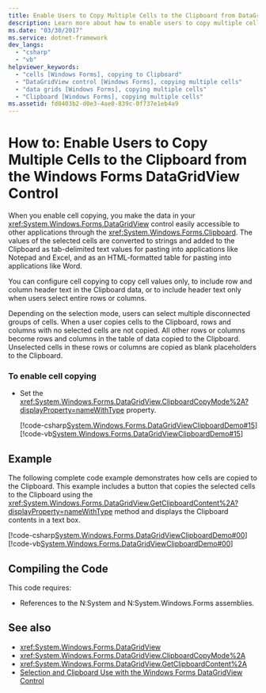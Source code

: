 ```yaml
---
title: Enable Users to Copy Multiple Cells to the Clipboard from DataGridView Control
description: Learn more about how to enable users to copy multiple cells to the clipboard from the Windows Forms DataGridView control.
ms.date: "03/30/2017"
ms.service: dotnet-framework
dev_langs: 
  - "csharp"
  - "vb"
helpviewer_keywords: 
  - "cells [Windows Forms], copying to Clipboard"
  - "DataGridView control [Windows Forms], copying multiple cells"
  - "data grids [Windows Forms], copying multiple cells"
  - "Clipboard [Windows Forms], copying multiple cells"
ms.assetid: fd0403b2-d0e3-4ae0-839c-0f737e1eb4a9
---
```

# How to: Enable Users to Copy Multiple Cells to the Clipboard from the Windows Forms DataGridView Control

When you enable cell copying, you make the data in your <xref:System.Windows.Forms.DataGridView> control easily accessible to other applications through the <xref:System.Windows.Forms.Clipboard>. The values of the selected cells are converted to strings and added to the Clipboard as tab-delimited text values for pasting into applications like Notepad and Excel, and as an HTML-formatted table for pasting into applications like Word.

You can configure cell copying to copy cell values only, to include row and column header text in the Clipboard data, or to include header text only when users select entire rows or columns.

Depending on the selection mode, users can select multiple disconnected groups of cells. When a user copies cells to the Clipboard, rows and columns with no selected cells are not copied. All other rows or columns become rows and columns in the table of data copied to the Clipboard. Unselected cells in these rows or columns are copied as blank placeholders to the Clipboard.

### To enable cell copying

- Set the <xref:System.Windows.Forms.DataGridView.ClipboardCopyMode%2A?displayProperty=nameWithType> property.

     [!code-csharp[System.Windows.Forms.DataGridViewClipboardDemo#15](~/samples/snippets/csharp/VS_Snippets_Winforms/System.Windows.Forms.DataGridViewClipboardDemo/CS/datagridviewclipboarddemo.cs#15)]
     [!code-vb[System.Windows.Forms.DataGridViewClipboardDemo#15](~/samples/snippets/visualbasic/VS_Snippets_Winforms/System.Windows.Forms.DataGridViewClipboardDemo/VB/datagridviewclipboarddemo.vb#15)]

## Example

The following complete code example demonstrates how cells are copied to the Clipboard. This example includes a button that copies the selected cells to the Clipboard using the <xref:System.Windows.Forms.DataGridView.GetClipboardContent%2A?displayProperty=nameWithType> method and displays the Clipboard contents in a text box.

[!code-csharp[System.Windows.Forms.DataGridViewClipboardDemo#00](~/samples/snippets/csharp/VS_Snippets_Winforms/System.Windows.Forms.DataGridViewClipboardDemo/CS/datagridviewclipboarddemo.cs#00)]
[!code-vb[System.Windows.Forms.DataGridViewClipboardDemo#00](~/samples/snippets/visualbasic/VS_Snippets_Winforms/System.Windows.Forms.DataGridViewClipboardDemo/VB/datagridviewclipboarddemo.vb#00)]

## Compiling the Code

This code requires:

- References to the N:System and N:System.Windows.Forms assemblies.

## See also

- <xref:System.Windows.Forms.DataGridView>
- <xref:System.Windows.Forms.DataGridView.ClipboardCopyMode%2A>
- <xref:System.Windows.Forms.DataGridView.GetClipboardContent%2A>
- [Selection and Clipboard Use with the Windows Forms DataGridView Control](selection-and-clipboard-use-with-the-windows-forms-datagridview-control.md)
